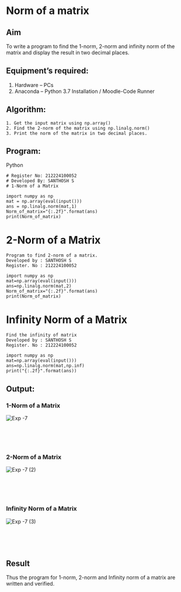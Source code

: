 # Norm of a matrix
## Aim
To write a program to find the 1-norm, 2-norm and infinity norm of the matrix and display the result in two decimal places.
## Equipment’s required:
1.	Hardware – PCs
2.	Anaconda – Python 3.7 Installation / Moodle-Code Runner
## Algorithm:
	1. Get the input matrix using np.array()   
    2. Find the 2-norm of the matrix using np.linalg.norm()
	3. Print the norm of the matrix in two decimal places.
## Program:
Python
```
# Register No: 212224100052
# Developed By: SANTHOSH S
# 1-Norm of a Matrix

import numpy as np
mat = np.array(eval(input()))
ans = np.linalg.norm(mat,1)
Norm_of_matrix="{:.2f}".format(ans)
print(Norm_of_matrix)
```


# 2-Norm of a Matrix
```
Program to find 2-norm of a matrix.
Developed by : SANTHOSH S
Register. No : 212224100052

import numpy as np
mat=np.array(eval(input()))
ans=np.linalg.norm(mat,2)
Norm_of_matrix="{:.2f}".format(ans)
print(Norm_of_matrix)
```


# Infinity Norm of a Matrix
```
Find the infinity of matrix 
Developed by : SANTHOSH S
Register. No : 212224100052

import numpy as np
mat=np.array(eval(input()))
ans=np.linalg.norm(mat,np.inf)
print("{:.2f}".format(ans))
```

## Output:
### 1-Norm of a Matrix
![Exp -7](https://github.com/user-attachments/assets/12ed433d-4f19-4a7b-8962-21703c560d63)

<br>
<br>
<br>

### 2-Norm of a Matrix
![Exp -7 (2)](https://github.com/user-attachments/assets/215b8083-9caf-48bf-b54c-e0f1a8270c1f)

<br>
<br>
<br>

### Infinity Norm of a Matrix
![Exp -7 (3)](https://github.com/user-attachments/assets/06c30fef-7413-44f2-942a-b7f0e5c85225)

<br>
<br>
<br>

## Result
Thus the program for 1-norm, 2-norm and Infinity norm of a matrix are written and verified.
